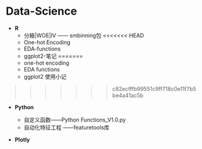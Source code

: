 # Data-Science
* **R**
  * 分箱|WOE|IV —— smbinning包
<<<<<<< HEAD
  * One-hot Encoding
  * EDA-functions
  * ggplot2-笔记
=======
  * one-hot encoding
  * EDA functions
  * ggplot2 使用小记
  
>>>>>>> c82ecfffb99551c9ff718c0e11f7b5be4a41ac5b
* **Python**
  * 自定义函数——Python Functions_V1.0.py
  * 自动化特征工程 ——featuretools库
  
* **Plotly**

